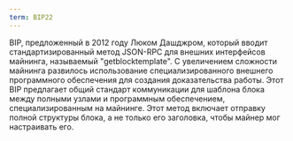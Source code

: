 ```yaml
---
term: BIP22
---
```


BIP, предложенный в 2012 году Люком Дашджром, который вводит стандартизированный метод JSON-RPC для внешних интерфейсов майнинга, называемый "getblocktemplate". С увеличением сложности майнинга развилось использование специализированного внешнего программного обеспечения для создания доказательства работы. Этот BIP предлагает общий стандарт коммуникации для шаблона блока между полными узлами и программным обеспечением, специализированным на майнинге. Этот метод включает отправку полной структуры блока, а не только его заголовка, чтобы майнер мог настраивать его.